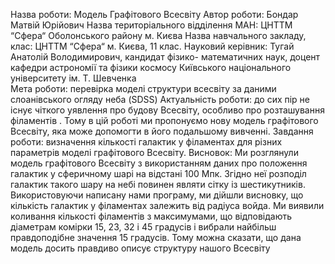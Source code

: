 Назва роботи: Модель Графітового Всесвіту
Автор роботи: Бондар Матвій Юрійович
Назва територіального відділення МАН: ЦНТТМ “Сфера“ Оболонського району м. Києва
Назва навчального закладу, клас: ЦНТТМ “Сфера“ м. Києва, 11 клас.
Науковий керівник:  Тугай Анатолій Володимирович, кандидат фізико- математичних наук, доцент кафедри астрономії та фізики космосу Київського національного університету ім. Т. Шевченка   
Мета роботи: перевірка моделі структури всесвіту за даними слоанівського огляду неба (SDSS)
Актуальність роботи: до сих пір не існує чіткого уявлення про будову Всесвіту, особливо про розташування філаментів . Тому в цій роботі ми пропонуємо нову модель графітового Всесвіту,  яка може допомогти в його подальшому вивченні.
Завдання роботи: визначення кількості галактик у філаментах для різних параметрів моделі графітового Всесвіту.
Висновок: Ми розглянули модель графітового Всесвіту з використанням даних про положення галактик у сферичному шарі на відстані 100 Мпк. Згідно неї розподіл галактик такого шару на небі повинен являти сітку із шестикутників. Використовуючи написану нами програму, ми дійшли висновку, що кількість галактик у філаментах залежить від радіуса войда. Ми виявили коливання кількості філаментів  з максимумами, що відповідають діаметрам комірки 15, 23, 32 і 45 градусів і вибрали найбільш правдоподібне значення 15 градусів. Тому можна сказати, що дана модель досить правдиво описує структуру нашого Всесвіту



